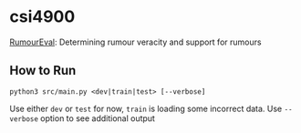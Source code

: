 # csi4900
[RumourEval](http://alt.qcri.org/semeval2017/task8/): Determining rumour veracity and support for rumours

## How to Run

`python3 src/main.py <dev|train|test> [--verbose]`

Use either `dev` or `test` for now, `train` is loading some incorrect data. Use `--verbose` option to see additional output
